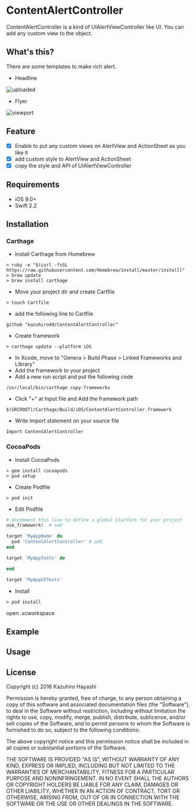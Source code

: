 # ContentAlertController

ContentAlertController is a kind of UIAlertViewController like UI. You can add any custom view to the object.

## What's this?

There are some templates to make rich alert.
- Headline 

![uploaded](https://cloud.githubusercontent.com/assets/18320004/17892613/39394740-697d-11e6-85ee-728d69cc1ca3.gif)

- Flyer

![viewport](https://cloud.githubusercontent.com/assets/18320004/17893266/0ddbb684-6980-11e6-96b6-3444ec31939c.gif)


## Feature
- [x] Enable to put any custom views on AlertView and ActionSheet as you like it
- [x] add custom style to AlertView and ActionSheet 
- [x] copy the style and API of UIAlertViewController

## Requirements
- iOS 9.0+
- Swift 2.2

## Installation
### Carthage

+ Install Carthage from Homebrew
```
> ruby -e "$(curl -fsSL https://raw.githubusercontent.com/Homebrew/install/master/install)"
> brew update
> brew install carthage
```
+ Move your project dir and create Cartfile
```
> touch Cartfile
```
+ add the following line to Cartfile
```
github "kazuhiro49/ContentAlertController"
```
+ Create framework
```
> carthage update --platform iOS
```

+ In Xcode, move to "Genera > Build Phase > Linked Frameworks and Library"
+ Add the framework to your project
+ Add a new run script and put the following code
```
/usr/local/bin/carthage copy-frameworks
```
+ Click "+" at Input file and Add the framework path
```
$(SRCROOT)/Carthage/Build/iOS/ContentAlertController.framework
```
+ Write Import statement on your source file
```
Import ContentAlertController
```

### CocoaPods
+ Install CocoaPods
```
> gem install cocoapods
> pod setup
```
+ Create Podfile
```
> pod init
```
+ Edit Podfile
```ruby
# Uncomment this line to define a global platform for your project
use_framework!  # add

target 'MyAppName' do
  pod 'ContentAlertController' # add
end

target 'MyAppTests' do

end

target 'MyAppUITests'
```

+ Install

```
> pod install
```
open .xcworkspace

## Example

## Usage

## License

Copyright (c) 2016 Kazuhiro Hayashi

Permission is hereby granted, free of charge, to any person obtaining a copy
of this software and associated documentation files (the "Software"), to deal
in the Software without restriction, including without limitation the rights
to use, copy, modify, merge, publish, distribute, sublicense, and/or sell
copies of the Software, and to permit persons to whom the Software is
furnished to do so, subject to the following conditions:

The above copyright notice and this permission notice shall be included in
all copies or substantial portions of the Software.

THE SOFTWARE IS PROVIDED "AS IS", WITHOUT WARRANTY OF ANY KIND, EXPRESS OR
IMPLIED, INCLUDING BUT NOT LIMITED TO THE WARRANTIES OF MERCHANTABILITY,
FITNESS FOR A PARTICULAR PURPOSE AND NONINFRINGEMENT. IN NO EVENT SHALL THE
AUTHORS OR COPYRIGHT HOLDERS BE LIABLE FOR ANY CLAIM, DAMAGES OR OTHER
LIABILITY, WHETHER IN AN ACTION OF CONTRACT, TORT OR OTHERWISE, ARISING FROM,
OUT OF OR IN CONNECTION WITH THE SOFTWARE OR THE USE OR OTHER DEALINGS IN
THE SOFTWARE.
